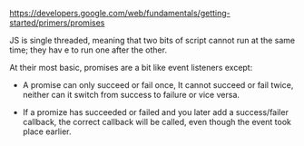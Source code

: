 https://developers.google.com/web/fundamentals/getting-started/primers/promises

JS is single threaded, meaning that two bits of script cannot run at the same time; they hav e to run one after the other.


At their most basic, promises are a bit like event listeners except:
- A promise can only succeed or fail once, It cannot succeed or fail twice, neither can it switch from success to failure or vice versa.

- If a promize has succeeded or failed and you later add a success/failer callback, the correct callback will be called, even though the event took place earlier.



